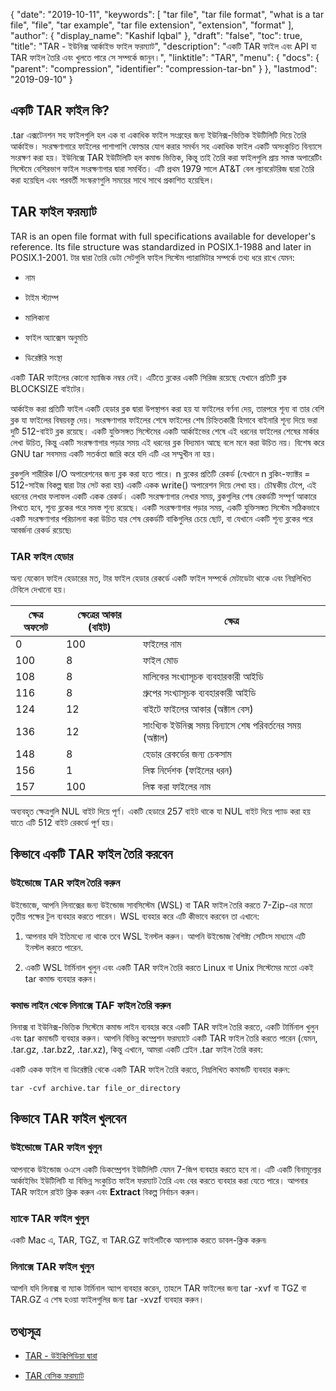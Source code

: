 {
  "date": "2019-10-11",
  "keywords": [
    "tar file",
    "tar file format",
    "what is a tar file",
    "file",
    "tar example",
    "tar file extension",
    "extension",
    "format"
  ],
  "author": {
    "display_name": "Kashif Iqbal"
  },
  "draft": "false",
  "toc": true,
  "title": "TAR - ইউনিক্স আর্কাইভ ফাইল ফরম্যাট",
  "description": "একটি TAR ফাইল এবং API যা TAR ফাইল তৈরি এবং খুলতে পারে সে সম্পর্কে জানুন।",
  "linktitle": "TAR",
  "menu": {
    "docs": {
      "parent": "compression",
      "identifier": "compression-tar-bn"
    }
  },
  "lastmod": "2019-09-10"
}

## একটি TAR ফাইল কি?

.tar এক্সটেনশন সহ ফাইলগুলি হল এক বা একাধিক ফাইল সংগ্রহের জন্য ইউনিক্স-ভিত্তিক ইউটিলিটি দিয়ে তৈরি আর্কাইভ। সংরক্ষণাগারে ফাইলের পাশাপাশি ফোল্ডার যোগ করার সমর্থন সহ একাধিক ফাইল একটি অসংকুচিত বিন্যাসে সংরক্ষণ করা হয়। ইউনিক্সে TAR ইউটিলিটি হল কমান্ড ভিত্তিক, কিন্তু তাই তৈরি করা ফাইলগুলি প্রায় সমস্ত অপারেটিং সিস্টেমে বেশিরভাগ ফাইল সংরক্ষণাগার দ্বারা সমর্থিত। এটি প্রথম 1979 সালে AT&T বেল ল্যাবরেটরিজ দ্বারা তৈরি করা হয়েছিল এবং পরবর্তী সংস্করণগুলি সময়ের সাথে সাথে প্রকাশিত হয়েছিল।

## TAR ফাইল ফরম্যাট

TAR is an open file format with full specifications available for developer's reference. Its file structure was standardized in POSIX.1-1988 and later in POSIX.1-2001. টার দ্বারা তৈরি ডেটা সেটগুলি ফাইল সিস্টেম প্যারামিটার সম্পর্কে তথ্য ধরে রাখে যেমন:

* নাম

* টাইম স্ট্যাম্প

* মালিকানা

* ফাইল অ্যাক্সেস অনুমতি

* ডিরেক্টরি সংস্থা


একটি TAR ফাইলের কোনো ম্যাজিক নম্বর নেই। এটিতে ব্লকের একটি সিরিজ রয়েছে যেখানে প্রতিটি ব্লক BLOCKSIZE বাইটের।

আর্কাইভ করা প্রতিটি ফাইল একটি হেডার ব্লক দ্বারা উপস্থাপন করা হয় যা ফাইলের বর্ণনা দেয়, তারপরে শূন্য বা তার বেশি ব্লক যা ফাইলের বিষয়বস্তু দেয়। সংরক্ষণাগার ফাইলের শেষে ফাইলের শেষ চিহ্নিতকারী হিসাবে বাইনারি শূন্য দিয়ে ভরা দুটি 512-বাইট ব্লক রয়েছে। একটি যুক্তিসঙ্গত সিস্টেমের একটি আর্কাইভের শেষে এই ধরনের ফাইলের শেষের মার্কার লেখা উচিত, কিন্তু একটি সংরক্ষণাগার পড়ার সময় এই ধরনের ব্লক বিদ্যমান আছে বলে মনে করা উচিত নয়। বিশেষ করে GNU tar সবসময় একটি সতর্কতা জারি করে যদি এটি এর সম্মুখীন না হয়।

ব্লকগুলি শারীরিক I/O অপারেশনের জন্য ব্লক করা হতে পারে। n ব্লকের প্রতিটি রেকর্ড (যেখানে n ব্লকিং-ফ্যাক্টর = 512-সাইজ বিকল্প দ্বারা টার সেট করা হয়) একটি একক write() অপারেশন দিয়ে লেখা হয়। চৌম্বকীয় টেপে, এই ধরনের লেখার ফলাফল একটি একক রেকর্ড। একটি সংরক্ষণাগার লেখার সময়, ব্লকগুলির শেষ রেকর্ডটি সম্পূর্ণ আকারে লিখতে হবে, শূন্য ব্লকের পরে সমস্ত শূন্য রয়েছে। একটি সংরক্ষণাগার পড়ার সময়, একটি যুক্তিসঙ্গত সিস্টেম সঠিকভাবে একটি সংরক্ষণাগার পরিচালনা করা উচিত যার শেষ রেকর্ডটি বাকিগুলির চেয়ে ছোট, বা যেখানে একটি শূন্য ব্লকের পরে আবর্জনা রেকর্ড রয়েছে৷

### TAR ফাইল হেডার

অন্য যেকোন ফাইল হেডারের মত, টার ফাইল হেডার রেকর্ডে একটি ফাইল সম্পর্কে মেটাডেটা থাকে এবং নিম্নলিখিত টেবিলে দেখানো হয়।

|ক্ষেত্র অফসেট|ক্ষেত্রের আকার (বাইট)|ক্ষেত্র
---|---|---|
|0|100|ফাইলের নাম
|100|8|ফাইল মোড
|108|8|মালিকের সংখ্যাসূচক ব্যবহারকারী আইডি
|116|8|গ্রুপের সংখ্যাসূচক ব্যবহারকারী আইডি
|124|12|বাইটে ফাইলের আকার (অক্টাল বেস)
|136|12|সাংখ্যিক ইউনিক্স সময় বিন্যাসে শেষ পরিবর্তনের সময় (অক্টাল)
|148|8|হেডার রেকর্ডের জন্য চেকসাম
|156|1|লিঙ্ক নির্দেশক (ফাইলের ধরন)
|157|100|লিঙ্ক করা ফাইলের নাম

অব্যবহৃত ক্ষেত্রগুলি NUL বাইট দিয়ে পূর্ণ। একটি হেডারে 257 বাইট থাকে যা NUL বাইট দিয়ে প্যাড করা হয় যাতে এটি 512 বাইট রেকর্ডে পূর্ণ হয়।

## কিভাবে একটি TAR ফাইল তৈরি করবেন

### উইন্ডোজে TAR ফাইল তৈরি করুন

উইন্ডোজে, আপনি লিনাক্সের জন্য উইন্ডোজ সাবসিস্টেম (WSL) বা TAR ফাইল তৈরি করতে 7-Zip-এর মতো তৃতীয় পক্ষের টুল ব্যবহার করতে পারেন। WSL ব্যবহার করে এটি কীভাবে করবেন তা এখানে:

 1. আপনার যদি ইতিমধ্যে না থাকে তবে WSL ইনস্টল করুন। আপনি উইন্ডোজ বৈশিষ্ট্য সেটিংস মাধ্যমে এটি ইনস্টল করতে পারেন.

 1. একটি WSL টার্মিনাল খুলুন এবং একটি TAR ফাইল তৈরি করতে Linux বা Unix সিস্টেমের মতো একই tar কমান্ড ব্যবহার করুন।

### কমান্ড লাইন থেকে লিনাক্সে TAF ফাইল তৈরি করুন

লিনাক্স বা ইউনিক্স-ভিত্তিক সিস্টেমে কমান্ড লাইন ব্যবহার করে একটি TAR ফাইল তৈরি করতে, একটি টার্মিনাল খুলুন এবং tar কমান্ডটি ব্যবহার করুন। আপনি বিভিন্ন কম্প্রেশন ফরম্যাটে একটি TAR ফাইল তৈরি করতে পারেন (যেমন, .tar.gz, .tar.bz2, .tar.xz), কিন্তু এখানে, আমরা একটি প্লেইন .tar ফাইল তৈরি করব:

একটি একক ফাইল বা ডিরেক্টরি থেকে একটি TAR ফাইল তৈরি করতে, নিম্নলিখিত কমান্ডটি ব্যবহার করুন:

```
tar -cvf archive.tar file_or_directory
```

## কিভাবে TAR ফাইল খুলবেন

### উইন্ডোজে TAR ফাইল খুলুন

আপনাকে উইন্ডোজ ওএসে একটি ডিকম্প্রেশন ইউটিলিটি যেমন 7-জিপ ব্যবহার করতে হবে না। এটি একটি বিনামূল্যের আর্কাইভিং ইউটিলিটি যা বিভিন্ন সংকুচিত ফাইল ফরম্যাট তৈরি এবং বের করতে ব্যবহার করা যেতে পারে। আপনার TAR ফাইলে রাইট ক্লিক করুন এবং **Extract** বিকল্প নির্বাচন করুন।

### ম্যাকে TAR ফাইল খুলুন

একটি Mac এ, TAR, TGZ, বা TAR.GZ ফাইলটিকে আনপ্যাক করতে ডাবল-ক্লিক করুন৷

### লিনাক্সে TAR ফাইল খুলুন

আপনি যদি লিনাক্স বা ম্যাক টার্মিনাল অ্যাপ ব্যবহার করেন, তাহলে TAR ফাইলের জন্য tar -xvf বা TGZ বা TAR.GZ এ শেষ হওয়া ফাইলগুলির জন্য tar -xvzf ব্যবহার করুন।

## তথ্যসূত্র ##

* [TAR - উইকিপিডিয়া দ্বারা](https://en.wikipedia.org/wiki/Tar_(computing))

* [TAR বেসিক ফরম্যাট](https://www.gnu.org/software/tar/manual/html_node/Standard.html)


